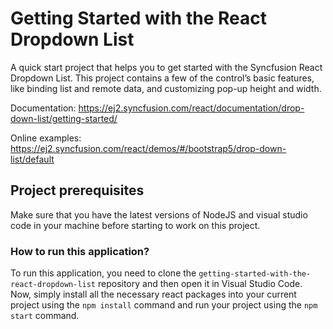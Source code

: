 # Getting Started with the React Dropdown List

A quick start project that helps you to get started with the Syncfusion React Dropdown List. This project contains a few of the control’s basic features, like binding list and remote data, and customizing pop-up height and width.

Documentation: https://ej2.syncfusion.com/react/documentation/drop-down-list/getting-started/

Online examples: https://ej2.syncfusion.com/react/demos/#/bootstrap5/drop-down-list/default

## Project prerequisites

Make sure that you have the latest versions of NodeJS and visual studio code in your machine before starting to work on this project.

### How to run this application?

To run this application, you need to clone the `getting-started-with-the-react-dropdown-list` repository and then open it in Visual Studio Code. Now, simply install all the necessary react packages into your current project using the `npm install` command and run your project using the `npm start` command.